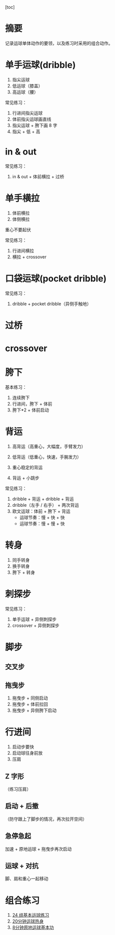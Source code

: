 [toc]



# 摘要



记录运球单体动作的要领，以及练习时采用的组合动作。



# 单手运球(dribble)



1. 指尖运球
2. 低运球（膝盖）
3. 高运球（腰）



常见练习：

1. 行进间指尖运球
2. 体前指尖运球画直线
3. 指尖运球 + 胯下画 8 字
4. 指尖 + 低 + 高



# in & out



常见练习：

1. in & out + 体前横拉 + 过桥



# 单手横拉



1. 体前横拉
2. 体侧横拉



重心不要起伏



常见练习：

1. 行进间横拉
2. 横拉 + crossover





# 口袋运球(pocket dribble)



常见练习：

1. dribble + pocket dribble（异侧手触地）



# 过桥







# crossover





# 胯下



基本练习：

1. 连续胯下
2. 行进间，胯下 + 体前
3. 胯下*2 + 体前启动





# 背运



1. 高背运（高重心，大幅度，手臂发力）
2. 低背运（低重心，快速，手腕发力）



1. 重心稳定的背运
2. 背运 + 小跳步



常见练习：

1. dribble + 背运 + dribble + 背运
2. dribble（左手 / 右手） + 两次背运
3. 欧文运球：体前 + 胯下 + 背运
    - 运球节奏：慢 + 快 + 快
    - 运球节奏：慢 + 慢 + 快



# 转身



1. 同手转身
2. 换手转身
3. 胯下 + 转身





# 刺探步



常见练习：

1. 单手运球 + 异侧刺探步
2. crossover + 异侧刺探步





# 脚步





## 交叉步







## 拖曳步



1. 拖曳步 + 同侧启动
2. 拖曳步 + 体前拉回
3. 拖曳步 + 异侧胯下启动





# 行进间



1. 启动步要快
2. 启动球往身前放
3. 压肩



## Z 字形



（练习压肩）



## 启动 + 后撤



（防守跟上了脚步的情况，再次拉开空间）







## 急停急起



加速 + 原地运球 + 拖曳步再次启动





## 运球 + 对抗



脚、肩和重心一起移动





# 组合练习



1. [24 组基本运球练习](https://www.bilibili.com/video/BV18X4y1P76Q/?spm_id_from=trigger_reload&vd_source=fc5d7f6ebecaa54cb57d884a9e457b94)
2. [20分钟运球热身](https://www.bilibili.com/video/BV1z4411t7wK/?spm_id_from=333.788.recommend_more_video.0)
3. [8分钟原地运球基本功](https://www.bilibili.com/video/BV1v4411E7kX/?spm_id_from=333.788.recommend_more_video.-1&vd_source=fc5d7f6ebecaa54cb57d884a9e457b94)
